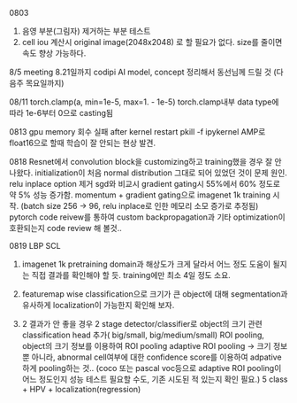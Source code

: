 0803
1. 음영 부분(그림자) 제거하는 부분 테스트
2. cell iou 계산시 original image(2048x2048) 로 할 필요가 없다. size를 줄이면 속도 향상 가능하다.

8/5 meeting
8.21일까지 codipi AI model, concept 정리해서 동선님께 드릴 것
(다음주 목요일까지)

08/11
torch.clamp(a, min=1e-5, max=1. - 1e-5)
torch.clamp내부 data type에 따라 1e-6부터 0으로 casting됨

0813
gpu memory 회수 실패 after kernel restart
pkill -f ipykernel
AMP로 float16으로 할때 학습이 잘 안되는 현상 발견.

0818
Resnet에서 convolution block을 customizing하고 training했을 경우 잘 안나왔다.
initialization이 처음 normal distribution 그대로 되어 있었던 것이 문제 원인.
relu inplace option 제거
sgd와 비교시 gradient gating시 55%에서 60% 정도로 약 5% 성능 증가함.
momentum + gradient gating으로 imagenet 1k training 시작.
(batch size 256 -> 96, relu inplace로 인한 메모리 소모 증가로 추정됨)
pytorch code reivew를 통하여 custom backpropagation과 기타 optimization이 호환되는지 code review 해 볼것..

0819
LBP SCL
1. imagenet 1k pretraining 
   domain과 해상도가 크게 달라서 어느 정도 도움이 될지는 직접 결과를 확인해야 할 듯.
   training에만 최소 4일 정도 소요.

2. featuremap wise classification으로 크기가 큰 object에 대해 segmentation과 유사하게 localization이 가능한지 확인해 보자.

3. 2 결과가 안 좋을 경우
    2 stage detector/classifier로 
    object의 크기 관련 classification head 추가( big/small, big/medium/small)
    ROI pooling, object의 크기 정보를 이용하여 ROI pooling
    adaptive ROI pooling -> 크기 정보 뿐 아니라, abnormal cell여부에 대한 confidence score를 이용하여 adpative하게 pooling하는 것..
    (coco 또는 pascal voc등으로 adaptive ROI pooling이 어느 정도인지 성능 테스트 필요할 수도, 기존 시도된 적 있는지 확인 필요.)
    5 class + HPV + localization(regression)
    

